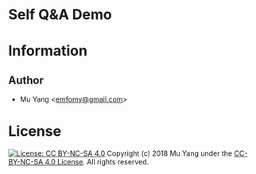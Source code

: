 # Self Q&A Demo

# Information

## Author
* Mu Yang <<emfomy@gmail.com>>

# License
[![License: CC BY-NC-SA 4.0](https://i.creativecommons.org/l/by-nc-sa/4.0/88x31.png)](https://creativecommons.org/licenses/by-nc-sa/4.0/) Copyright (c) 2018 Mu Yang under the [CC-BY-NC-SA 4.0 License](https://creativecommons.org/licenses/by-nc-sa/4.0/). All rights reserved.
